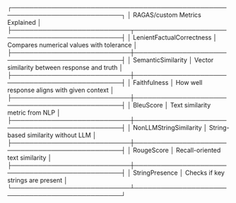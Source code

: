 ┌───────────────────────────────────────────────────────────────────────────┐
│                           RAGAS/custom Metrics Explained                         │
├───────────────────────────┬───────────────────────────────────────────────┤
│ LenientFactualCorrectness │ Compares numerical values with tolerance      │
├───────────────────────────┼───────────────────────────────────────────────┤
│ SemanticSimilarity        │ Vector similarity between response and truth  │
├───────────────────────────┼───────────────────────────────────────────────┤
│ Faithfulness              │ How well response aligns with given context   │
├───────────────────────────┼───────────────────────────────────────────────┤
│ BleuScore                 │ Text similarity metric from NLP               │
├───────────────────────────┼───────────────────────────────────────────────┤
│ NonLLMStringSimilarity    │ String-based similarity without LLM           │
├───────────────────────────┼───────────────────────────────────────────────┤
│ RougeScore                │ Recall-oriented text similarity               │
├───────────────────────────┼───────────────────────────────────────────────┤
│ StringPresence            │ Checks if key strings are present             │
└───────────────────────────┴───────────────────────────────────────────────┘